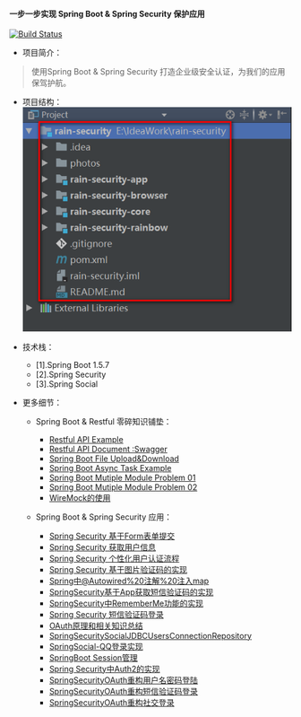 #### 一步一步实现 Spring Boot & Spring Security 保护应用
[![Build Status](https://travis-ci.org/YuJhon/Rain-Security.svg?branch=master)](https://travis-ci.org/YuJhon/Rain-Security)
* 项目简介：
> 使用Spring Boot & Spring Security 打造企业级安全认证，为我们的应用保驾护航。
* 项目结构：
![RainSecurity Project Struct](./photos/Whole-Project-Struct.png)
* 技术栈：
    * [1].Spring Boot 1.5.7
    * [2].Spring Security
    * [3].Spring Social
    
* 更多细节：
    * Spring Boot & Restful 零碎知识铺垫：
        * [Restful API Example](./rain-security-rainbow/RestfulAPI%20Example.md)
        * [Restful API Document :Swagger](./rain-security-rainbow/Swagger使用.md)
        * [Spring Boot File Upload&Download](./rain-security-rainbow/SpringBoot文件上传下载.md)
        * [Spring Boot Async Task Example](./rain-security-rainbow/SpringBoot异步任务执行.md)
        * [Spring Boot Mutiple Module Problem 01](./rain-security-rainbow/SpringBoot使用Maven打包的时候找不到Main.md)
        * [Spring Boot Mutiple Module Problem 02](./rain-security-rainbow/SpringBoot找不到jar报中的Component注解.md)
        * [WireMock的使用](./rain-security-rainbow/WireMock的使用.md)
        
    * Spring Boot & Spring Security 应用：
        * [Spring Security 基于Form表单提交](./rain-security-rainbow/SpringSecurity基于Form表单提交.md)
        * [Spring Security 获取用户信息](./rain-security-rainbow/SpringSecurity获取用户信息.md)
        * [Spring Security 个性化用户认证流程](./rain-security-rainbow/SpringSecurity个性化用户认证流程.md)
        * [Spring Security 基于图片验证码的实现](./rain-security-rainbow/SpringSecurity基于图片验证码的实现.md)
        * [Spring中@Autowired%20注解%20注入map](./rain-security-rainbow/Spring中@Autowired%20注解%20注入map、list与@Qualifier.md)
        * [SpringSecurity基于App获取短信验证码的实现](./rain-security-rainbow/SpringSecurity基于App获取短信验证码的实现.md)
        * [SpringSecurity中RememberMe功能的实现](./rain-security-rainbow/SpringSecurity中RememberMe功能的实现.md)
        * [Spring Security 短信验证码登录](./rain-security-rainbow/SpringSecurity短信验证码登录.md)
        * [OAuth原理和相关知识总结](./rain-security-rainbow/OAuth原理和相关知识总结.md)
        * [SpringSecuritySocialJDBCUsersConnectionRepository](./rain-security-rainbow/SpringSecuritySocialJDBCUsersConnectionRepository.md)
        * [SpringSocial-QQ登录实现](./rain-security-rainbow/SpringSocial-QQ登录实现.md)
        * [SpringBoot Session管理](./rain-security-rainbow/SpringBootSession管理.md)
        * [Spring Security中Auth2的实现](./rain-security-rainbow/SpringSecurity中Auth2的实现.md)
        * [SpringSecurityOAuth重构用户名密码登陆](./rain-security-rainbow/SpringSecurityOAuth重构用户名密码登陆.md)
        * [SpringSecurityOAuth重构短信验证码登录](./rain-security-rainbow/SpringSecurityOAuth重构短信验证码登录.md)
        * [SpringSecurityOAuth重构社交登录](./rain-security-rainbow/SpringSecurityOAuth重构社交登录.md)

